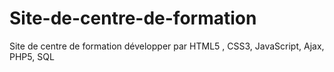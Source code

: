 # Site-de-centre-de-formation
Site de centre de formation développer par HTML5 , CSS3, JavaScript, Ajax, PHP5, SQL
